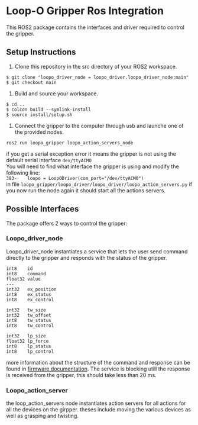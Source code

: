 # Loop-O Gripper Ros Integration

This ROS2 package contains the interfaces and driver required to control the gripper.

## Setup Instructions

1. Clone this repository in the src directory of your ROS2 workspace.

```$ cd my_ROS2_ws/src
$ git clone "loopo_driver_node = loopo_driver.loopo_driver_node:main"
$ git checkout main
```

1. Build and source your workspace.

```
$ cd ..
$ colcon build --symlink-install
$ source install/setup.sh
```

1. Connect the gripper to the computer through usb and launche one of the provided nodes.

```ros2 run loopo_gripper loopo_action_servers_node```

if you get a serial exception error it means the gripper is not using the default serial interface `dev/ttyACMO`</br>
You will need to find what interface the gripper is using and modify the following line:</br>
`383-    loopo = LoopODriver(com_port="/dev/ttyACM0")`</br>
in file `loopo_gripper/loopo_driver/loopo_driver/loopo_action_servers.py`
if you now run the node again it should start all the actions servers.

## Possible Interfaces

The package offers 2 ways to control the gripper:</br>

### Loopo_driver_node

Loopo_driver_node instantiates a service that lets the user send command directly to the gripper and responds with the status of the gripper.</br>

```
int8    id
int8    command
float32 value
---
int32   ex_position
int8    ex_status
int8    ex_control

int32   tw_size
int32   tw_offset
int8    tw_status
int8    tw_control

int32   lp_size
float32 lp_force
int8    lp_status
int8    lp_control
```

more information about the structure of the command and response can be found in [firmware documentation](https://github.com/itsameWolf/loopo-firmware).
The service is blocking utill the response is received from the gripper, this should take less than 20 ms.

### Loopo_action_server

the loop_action_servers node instantiates action servers for all actions for all the devices on the girpper. theses include moving the various devices as well as grasping and twisting.
